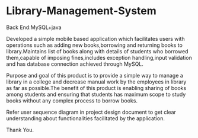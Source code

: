 # Library-Management-System
Back End:MySQL+java

Developed a simple mobile based application which facilitates users with
operations such as adding new books,borrowing and returning books to
library.Maintains list of books along with details of students who borrowed
them,capable of imposing fines,includes exception handling,input
validation and has database connection achieved through MySQL.

Purpose and goal of this product is to provide a simple way to manage a library in a college and decrease manual work by the employees in library as far as possible.The benefit of this product is enabling sharing of  books among students and ensuring that students has maximum scope to study books without any complex process to borrow books.

Refer user sequence diagram in project design document to get clear understanding about functionalities facilitated by the application.

Thank You.
